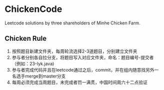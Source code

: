 # ChickenCode
Leetcode solutions by three shareholders of Minhe Chicken Farm.

## Chicken Rule 
1. 按照题目新建文件夹，每周轮流选择2-3道题目，分别建立文件夹
2. 参与者分别各自拉分支，将题目写入对应文件夹，命名：题目编号-提交者（例如：23-lyk.java)
3. 参与者完成代码并且在leetcode通过之后，commit，并在组内随意找另外一名选手merge到master分支
4. 每周必须完成当周题目，未完成者罚一满贯，中国时间周六十二点验证

